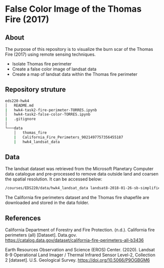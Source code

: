 # False Color Image of the Thomas Fire (2017)

## About
The purpose of this repository is to visualize the burn scar of the Thomas Fire (2017) using remote sensing techniques.
- Isolate Thomas fire perimeter
- Create a false color image of landsat data
- Create a map of landsat data within the Thomas fire perimeter

## Repository struture
```bash
eds220-hwk4
│   README.md
|   hwk4-task2-fire-perimeter-TORRES.ipynb
│   hwk4-task2-false-color-TORRES.ipynb
|   .gitignore
│
└───data
    │   thomas_fire
    |   California_Fire_Perimeters_9021497757356455187
    |   hwk4_landsat_data
```

## Data
The landsat dataset was retrieved from the Microsoft Planetary Computer data catalogue and pre-processed to remove data outside land and coarsen the spatial resolution. It can be accessed below:

```bash
/courses/EDS220/data/hwk4_landsat_data landsat8-2018-01-26-sb-simplified.nc
```

The California fire perimeters dataset and the Thomas fire shapefile are downloaded and stored in the data folder.

## References
California Department of Forestry and Fire Protection. (n.d.). California fire perimeters (all) [Dataset]. Data.gov. https://catalog.data.gov/dataset/california-fire-perimeters-all-b3436

Earth Resources Observation and Science (EROS) Center. (2020). Landsat 8-9 Operational Land Imager / Thermal Infrared Sensor Level-2, Collection 2 [dataset]. U.S. Geological Survey. https://doi.org/10.5066/P9OGBGM6